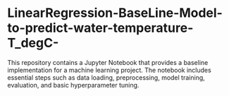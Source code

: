# LinearRegression-BaseLine-Model-to-predict-water-temperature-T_degC-
This repository contains a Jupyter Notebook that provides a baseline implementation for a machine learning project. The notebook includes essential steps such as data loading, preprocessing, model training, evaluation, and basic hyperparameter tuning.
